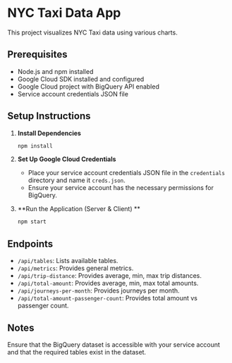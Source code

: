 # NYC Taxi Data App

This project visualizes NYC Taxi data using various charts.

## Prerequisites

- Node.js and npm installed
- Google Cloud SDK installed and configured
- Google Cloud project with BigQuery API enabled
- Service account credentials JSON file

## Setup Instructions

1. **Install Dependencies**

   ```sh
   npm install
   ```

2. **Set Up Google Cloud Credentials**

   - Place your service account credentials JSON file in the `credentials` directory and name it `creds.json`.
   - Ensure your service account has the necessary permissions for BigQuery.

3. **Run the Application (Server & Client) **

   ```sh
   npm start
   ```

## Endpoints

- `/api/tables`: Lists available tables.
- `/api/metrics`: Provides general metrics.
- `/api/trip-distance`: Provides average, min, max trip distances.
- `/api/total-amount`: Provides average, min, max total amounts.
- `/api/journeys-per-month`: Provides journeys per month.
- `/api/total-amount-passenger-count`: Provides total amount vs passenger count.

## Notes

Ensure that the BigQuery dataset is accessible with your service account and that the required tables exist in the dataset.
